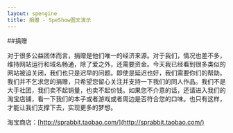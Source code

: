 ```yaml
---
layout: spengine
title: 捐赠 - SpeShow图文演示
---
```


##捐赠

对于很多公益团体而言，捐赠是他们唯一的经济来源。对于我们，情况也差不多，维持网站运行和域名畅通，除了爱之外，还需要资金。今天我已经看到很多类似的网站被迫关闭，我们也只是迟早的问题。即使是延迟也好，我们需要你们的帮助。我们并不乞求您的捐赠，只希望您留心关注并支持一下我们的同人作品。我们不是大手社团，我们卖不起销量，也卖不起价钱。如果您不介意的话，还请进入我们的淘宝店铺，看一下我们的本子或者游戏或者周边是否符合您的口味。也只有这样，才能让我们支撑下去，实现更多的梦想。

淘宝商店：[http://sprabbit.taobao.com/](http://sprabbit.taobao.com/)



